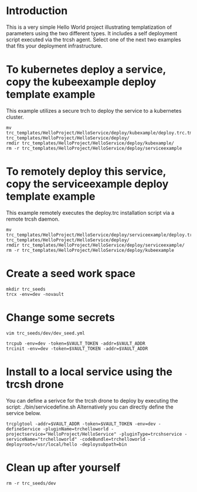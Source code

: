 # Introduction 
This is a very simple Hello World project illustrating templatization of parameters using the two different types.  It includes a self deployment script executed via the trcsh agent.  Select one of the next two examples that fits your deployment infrastructure.

# To kubernetes deploy a service, copy the kubeexample deploy template example
This example utilizes a secure trch to deploy the service to a kubernetes cluster.
```
mv trc_templates/HelloProject/HelloService/deploy/kubexample/deploy.trc.tmpl trc_templates/HelloProject/HelloService/deploy/
rmdir trc_templates/HelloProject/HelloService/deploy/kubexample/
rm -r trc_templates/HelloProject/HelloService/deploy/serviceexample
```

# To remotely deploy this service, copy the serviceexample deploy template example
This example remotely executes the deploy.trc installation script via a remote trcsh daemon.

```
mv trc_templates/HelloProject/HelloService/deploy/serviceexample/deploy.trc.tmpl trc_templates/HelloProject/HelloService/deploy/
rmdir trc_templates/HelloProject/HelloService/deploy/serviceexample/
rm -r trc_templates/HelloProject/HelloService/deploy/kubeexample
```

# Create a seed work space
```
mkdir trc_seeds
trcx -env=dev -novault
```

# Change some secrets 
```
vim trc_seeds/dev/dev_seed.yml
```

```
trcpub -env=dev -token=$VAULT_TOKEN -addr=$VAULT_ADDR
trcinit -env=dev -token=$VAULT_TOKEN -addr=$VAULT_ADDR
```

# Install to a local service using the trcsh drone
You can define a serivce for the trcsh drone to deploy by executing the script: ./bin/servicedefine.sh
Alternatively you can directly define the service below.

```
trcplgtool -addr=$VAULT_ADDR -token=$VAULT_TOKEN -env=dev -defineService -pluginName=trchelloworld -projectservice="HelloProject/HelloService" -pluginType=trcshservice -serviceName="trchelloworld" -codeBundle=trchelloworld -deployroot=/usr/local/hello -deploysubpath=bin
```


# Clean up after yourself
```
rm -r trc_seeds/dev
```
